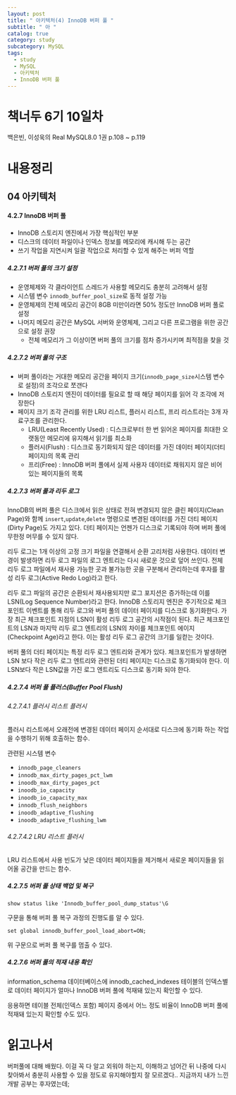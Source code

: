 ```yaml
---
layout: post
title: " 아키텍처(4) InnoDB 버퍼 풀 "
subtitle: " 아 "
catalog: true
category: study
subcategory: MySQL
tags:
  - study
  - MySQL
  - 아키텍처
  - InnoDB 버퍼 풀
---
```


# 책너두 6기 10일차

백은빈, 이성욱의 Real MySQL8.0 1권 p.108 ~ p.119

# 내용정리

## 04 아키텍처

#### 4.2.7 InnoDB 버퍼 풀

- InnoDB 스토리지 엔진에서 가장 핵심적인 부분
- 디스크의 데이터 파일이나 인덱스 정보를 메모리에 캐시해 두는 공간
- 쓰기 작업을 지연시켜 일괄 작업으로 처리할 수 있게 해주는 버퍼 역할

##### 4.2.7.1 버퍼 풀의 크기 설정

- 운영체제와 각 클라이언트 스레드가 사용할 메모리도 충분히 고려해서 설정
- 시스템 변수 `innodb_buffer_pool_size`로 동적 설정 가능
- 운영체제의 전체 메모리 공간이 8GB 미만이라면 50% 정도만 InnoDB 버퍼 풀로 설정
- 나머지 메모리 공간은 MySQL 서버와 운영체제, 그리고 다른 프로그램을 위한 공간으로 설정 권장
  - 전체 메모리가 그 이상이면 버퍼 풀의 크기를 점차 증가시키며 최적점을 찾을 것

##### 4.2.7.2 버퍼 풀의 구조

- 버퍼 풀이라는 거대한 메모리 공간을 페이지 크기(`innodb_page_size`시스템 변수로 설정)의 조각으로 쪼갠다
- InnoDB 스토리지 엔진이 데이터를 필요로 할 때 해당 페이지를 읽어 각 조각에 저장한다
- 페이지 크기 조각 관리를 위한 LRU 리스트, 플러시 리스트, 프리 리스트라는 3개 자료구조를 관리한다.
  - LRU(Least Recently Used) : 디스크로부터 한 번 읽어온 페이지를 최대한 오랫동안 메모리에 유지해서 읽기를 최소화
  - 플러시(Flush) : 디스크로 동기화되지 않은 데이터를 가진 데이터 페이지(더티 페이지)의 목록 관리
  - 프리(Free) : InnoDB 버퍼 풀에서 실제 사용자 데이터로 채워지지 않은 비어 있는 페이지들의 목록

##### 4.2.7.3 버퍼 풀과 리두 로그

InnoDB의 버퍼 풀은 디스크에서 읽은 상태로 전혀 변경되지 않은 클린 페이지(Clean Page)와 함께 `insert`,`update`,`delete` 명령으로 변경된 데이터를 가진 더티 페이지(Dirty Page)도 가지고 있다. 더티 페이지는 언젠가 디스크로 기록되야 하며 버퍼 풀에 무한정 머무를 수 있지 않다.

리두 로그는 1개 이상의 고정 크기 파일을 연결해서 순환 고리처럼 사용한다. 데이터 변경이 발생하면 리두 로그 파일의 로그 엔트리는 다시 새로운 것으로 덮어 쓰인다. 전체 리두 로그 파일에서 재사용 가능한 곳과 불가능한 곳을 구분해서 관리하는데 후자를 활성 리두 로그(Active Redo Log)라고 한다.

리두 로그 파일의 공간은 순환되서 재사용되지만 로그 포지션은 증가하는데 이를 LSN(Log Sequence Number)라고 한다. InnoDB 스토리지 엔진은 주기적으로 체크포인트 이벤트를 통해 리두 로그와 버퍼 풀의 데이터 페이지를 디스크로 동기화한다. 가장 최근 체크포인트 지점의 LSN이 활성 리두 로그 공간의 시작점이 된다. 최근 체크포인트의 LSN과 마지막 리두 로그 엔트리의 LSN의 차이를 체크포인트 에이지(Checkpoint Age)라고 한다. 이는 활성 리두 로그 공간의 크기를 일컫는 것이다.

버퍼 풀의 더티 페이지는 특정 리두 로그 엔트리와 관계가 있다. 체크포인트가 발생하면 LSN 보다 작은 리두 로그 엔트리와 관련된 더티 페이지는 디스크로 동기화되야 한다. 이 LSN보다 작은 LSN값을 가진 로그 엔트리도 디스크로 동기화 되야 한다.

##### 4.2.7.4 버퍼 풀 플러스(Buffer Pool Flush)

###### 4.2.7.4.1 플러시 리스트 플러시

플러시 리스트에서 오래전에 변경된 데이터 페이지 순서대로 디스크에 동기화 하는 작업을 수행하기 위해 호출하는 함수.

관련된 시스템 변수

- `innodb_page_cleaners`
- `innodb_max_dirty_pages_pct_lwm`
- `inoodb_max_dirty_pages_pct`
- `inoodb_io_capacity`
- `inoodb_io_capacity_max`
- `innodb_flush_neighbors`
- `inoodb_adaptive_flushing`
- `inoodb_adaptive_flushing_lwm`

###### 4.2.7.4.2 LRU 리스트 플러시

LRU 리스트에서 사용 빈도가 낮은 데이터 페이지들을 제거해서 새로운 페이지들을 읽어올 공간을 만드는 함수.

##### 4.2.7.5 버퍼 풀 상태 백업 및 복구

`show status like 'Innodb_buffer_pool_dump_status'\G`

구문을 통해 버퍼 풀 복구 과정의 진행도를 알 수 있다.

`set global innodb_buffer_pool_load_abort=ON;`

위 구문으로 버퍼 풀 복구를 멈출 수 있다.

##### 4.2.7.6 버퍼 풀의 적재 내용 확인

information_schema 데이터베이스에 innodb_cached_indexes 테이블의 인덱스별로 데이터 페이지가 얼마나 InnoDB 버퍼 풀에 적재돼 있는지 확인할 수 있다.

응용하면 테이블 전체(인덱스 포함) 페이지 중에서 어느 정도 비율이 InnoDB 버퍼 풀에 적재돼 있는지 확인할 수도 있다.

# 읽고나서

버퍼풀에 대해 배웠다. 이걸 꼭 다 알고 외워야 하는지, 이해하고 넘어간 뒤 나중에 다시 찾아봐서 충분히 사용할 수 있을 정도로 유지해야할지 잘 모르겠다.. 지금까지 내가 느낀 개발 공부는 후자였는데;

